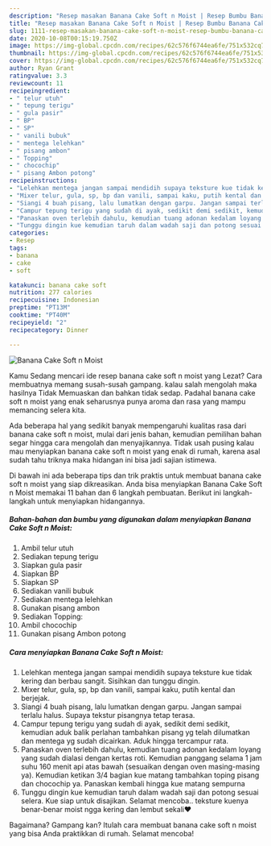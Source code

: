 ```yaml
---
description: "Resep masakan Banana Cake Soft n Moist | Resep Bumbu Banana Cake Soft n Moist Yang Enak Banget"
title: "Resep masakan Banana Cake Soft n Moist | Resep Bumbu Banana Cake Soft n Moist Yang Enak Banget"
slug: 1111-resep-masakan-banana-cake-soft-n-moist-resep-bumbu-banana-cake-soft-n-moist-yang-enak-banget
date: 2020-10-08T00:15:19.750Z
image: https://img-global.cpcdn.com/recipes/62c576f6744ea6fe/751x532cq70/banana-cake-soft-n-moist-foto-resep-utama.jpg
thumbnail: https://img-global.cpcdn.com/recipes/62c576f6744ea6fe/751x532cq70/banana-cake-soft-n-moist-foto-resep-utama.jpg
cover: https://img-global.cpcdn.com/recipes/62c576f6744ea6fe/751x532cq70/banana-cake-soft-n-moist-foto-resep-utama.jpg
author: Ryan Grant
ratingvalue: 3.3
reviewcount: 11
recipeingredient:
- " telur utuh"
- " tepung terigu"
- " gula pasir"
- " BP"
- " SP"
- " vanili bubuk"
- " mentega lelehkan"
- " pisang ambon"
- " Topping"
- " chocochip"
- " pisang Ambon potong"
recipeinstructions:
- "Lelehkan mentega jangan sampai mendidih supaya teksture kue tidak kering dan berbau sangit. Sisihkan dan tunggu dingin."
- "Mixer telur, gula, sp, bp dan vanili, sampai kaku, putih kental dan berjejak."
- "Siangi 4 buah pisang, lalu lumatkan dengan garpu. Jangan sampai terlalu halus. Supaya tekstur pisangnya tetap terasa."
- "Campur tepung terigu yang sudah di ayak, sedikit demi sedikit, kemudian aduk balik perlahan tambahkan pisang yg telah dilumatkan dan mentega yg sudah dicairkan. Aduk hingga tercampur rata."
- "Panaskan oven terlebih dahulu, kemudian tuang adonan kedalam loyang yang sudah dialasi dengan kertas roti. Kemudian panggang selama 1 jam suhu 160 menit api atas bawah (sesuaikan dengan oven masing-masing ya). Kemudian ketikan 3/4 bagian kue matang tambahkan toping pisang dan chocochip ya. Panaskan kembali hingga kue matang sempurna"
- "Tunggu dingin kue kemudian taruh dalam wadah saji dan potong sesuai selera. Kue siap untuk disajikan. Selamat mencoba.. teksture kuenya benar-benar moist ngga kering dan lembut sekali❤️"
categories:
- Resep
tags:
- banana
- cake
- soft

katakunci: banana cake soft 
nutrition: 277 calories
recipecuisine: Indonesian
preptime: "PT13M"
cooktime: "PT40M"
recipeyield: "2"
recipecategory: Dinner

---
```



![Banana Cake Soft n Moist](https://img-global.cpcdn.com/recipes/62c576f6744ea6fe/751x532cq70/banana-cake-soft-n-moist-foto-resep-utama.jpg)

Kamu Sedang mencari ide resep banana cake soft n moist yang Lezat? Cara membuatnya memang susah-susah gampang. kalau salah mengolah maka hasilnya Tidak Memuaskan dan bahkan tidak sedap. Padahal banana cake soft n moist yang enak seharusnya punya aroma dan rasa yang mampu memancing selera kita.



Ada beberapa hal yang sedikit banyak mempengaruhi kualitas rasa dari banana cake soft n moist, mulai dari jenis bahan, kemudian pemilihan bahan segar hingga cara mengolah dan menyajikannya. Tidak usah pusing kalau mau menyiapkan banana cake soft n moist yang enak di rumah, karena asal sudah tahu triknya maka hidangan ini bisa jadi sajian istimewa.


Di bawah ini ada beberapa tips dan trik praktis untuk membuat banana cake soft n moist yang siap dikreasikan. Anda bisa menyiapkan Banana Cake Soft n Moist memakai 11 bahan dan 6 langkah pembuatan. Berikut ini langkah-langkah untuk menyiapkan hidangannya.

<!--inarticleads1-->

##### Bahan-bahan dan bumbu yang digunakan dalam menyiapkan Banana Cake Soft n Moist:

1. Ambil  telur utuh
1. Sediakan  tepung terigu
1. Siapkan  gula pasir
1. Siapkan  BP
1. Siapkan  SP
1. Sediakan  vanili bubuk
1. Sediakan  mentega lelehkan
1. Gunakan  pisang ambon
1. Sediakan  Topping:
1. Ambil  chocochip
1. Gunakan  pisang Ambon potong




<!--inarticleads2-->

##### Cara menyiapkan Banana Cake Soft n Moist:

1. Lelehkan mentega jangan sampai mendidih supaya teksture kue tidak kering dan berbau sangit. Sisihkan dan tunggu dingin.
1. Mixer telur, gula, sp, bp dan vanili, sampai kaku, putih kental dan berjejak.
1. Siangi 4 buah pisang, lalu lumatkan dengan garpu. Jangan sampai terlalu halus. Supaya tekstur pisangnya tetap terasa.
1. Campur tepung terigu yang sudah di ayak, sedikit demi sedikit, kemudian aduk balik perlahan tambahkan pisang yg telah dilumatkan dan mentega yg sudah dicairkan. Aduk hingga tercampur rata.
1. Panaskan oven terlebih dahulu, kemudian tuang adonan kedalam loyang yang sudah dialasi dengan kertas roti. Kemudian panggang selama 1 jam suhu 160 menit api atas bawah (sesuaikan dengan oven masing-masing ya). Kemudian ketikan 3/4 bagian kue matang tambahkan toping pisang dan chocochip ya. Panaskan kembali hingga kue matang sempurna
1. Tunggu dingin kue kemudian taruh dalam wadah saji dan potong sesuai selera. Kue siap untuk disajikan. Selamat mencoba.. teksture kuenya benar-benar moist ngga kering dan lembut sekali❤️




Bagaimana? Gampang kan? Itulah cara membuat banana cake soft n moist yang bisa Anda praktikkan di rumah. Selamat mencoba!
